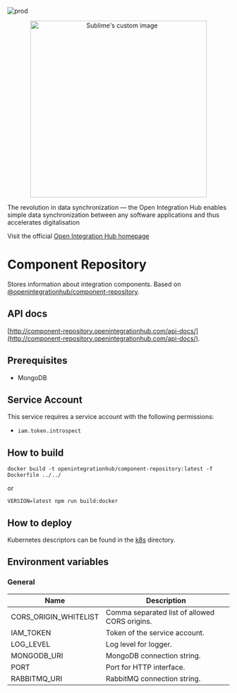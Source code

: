 ![prod](https://img.shields.io/badge/Status-Production-brightgreen.svg)

<p align="center">
  <img src="https://github.com/openintegrationhub/openintegrationhub/blob/master/Assets/medium-oih-einzeilig-zentriert.jpg" alt="Sublime's custom image" width="400"/>
</p>

The revolution in data synchronization — the Open Integration Hub enables simple data synchronization between any software applications and thus accelerates digitalisation

Visit the official [Open Integration Hub homepage](https://www.openintegrationhub.de/)

# Component Repository

Stores information about integration components. Based on [@openintegrationhub/component-repository](../../lib/component-repository).

## API docs

[http://component-repository.openintegrationhub.com/api-docs/](http://component-repository.openintegrationhub.com/api-docs/).

## Prerequisites

- MongoDB

## Service Account

This service requires a service account with the following permissions:

- `iam.token.introspect`

## How to build

```docker
docker build -t openintegrationhub/component-repository:latest -f Dockerfile ../../
```

or

```npm
VERSION=latest npm run build:docker
```

## How to deploy

Kubernetes descriptors can be found in the [k8s](./k8s) directory.

## Environment variables

### General

| Name | Description |
| --- | --- |
| CORS_ORIGIN_WHITELIST | Comma separated list of allowed CORS origins. |
| IAM_TOKEN | Token of the service account. |
| LOG_LEVEL | Log level for logger. |
| MONGODB_URI | MongoDB connection string. |
| PORT | Port for HTTP interface. |
| RABBITMQ_URI | RabbitMQ connection string. |
